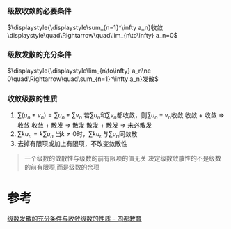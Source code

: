 

### 级数收敛的必要条件
$\displaystyle{\displaystyle\sum_{n=1}^\infty a_n}收敛\displaystyle\quad\Rightarrow\quad\lim_{n\to\infty} a_n=0$

### 级数发散的充分条件
$\displaystyle{\displaystyle\lim_{n\to\infty} a_n\ne 0\quad\Rightarrow\quad\sum_{n=1}^\infty a_n}发散$

### 收敛级数的性质
1. $\displaystyle{\displaystyle\sum ({u_n\pm v_n})=\sum u_n\pm\sum v_n}$
	若$\displaystyle{\displaystyle\sum u_n}$和$\displaystyle{\displaystyle\sum v_n}$都收敛，则$\displaystyle{\displaystyle\sum {u_n\pm v_n}}$收敛
	收敛 + 收敛 $\Longrightarrow$ 收敛
	收敛 + 散发 $\Longrightarrow$ 散发
	散发 + 散发 $\Longrightarrow$ 未必散发
1. $\displaystyle{\displaystyle\sum ku_n=k\sum u_n}$
	当$\displaystyle{\displaystyle k\ne 0}$时，$\displaystyle{\displaystyle\sum ku_n}$与$\displaystyle{\displaystyle\sum u_n}$同敛散
3. 去掉有限项或加上有限项，不改变敛散性

> 一个级数的敛散性与级数的前有限项的值无关
> 决定级数敛散性的不是级数的前有限项,而是级数的余项

# 参考
[级数发散的充分条件与收敛级数的性质 – 四都教育](https://www.sudoedu.com/%e9%ab%98%e7%ad%89%e6%95%b0%e5%ad%a6%ef%bc%88%e4%b8%8b%ef%bc%89%e8%a7%86%e9%a2%91%e8%af%be%e7%a8%8b/%e6%97%a0%e7%a9%b7%e7%ba%a7%e6%95%b0/%e7%ba%a7%e6%95%b0%e5%8f%91%e6%95%a3%e7%9a%84%e5%85%85%e5%88%86%e6%9d%a1%e4%bb%b6%e4%b8%8e%e6%94%b6%e6%95%9b%e7%ba%a7%e6%95%b0%e7%9a%84%e6%80%a7%e8%b4%a8/)
